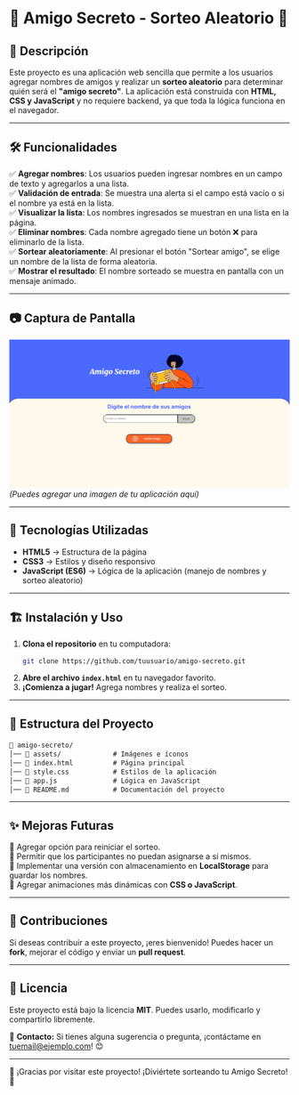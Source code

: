 # 🎁 Amigo Secreto - Sorteo Aleatorio 🎉

## 📌 Descripción

Este proyecto es una aplicación web sencilla que permite a los usuarios agregar nombres de amigos y realizar un **sorteo aleatorio** para determinar quién será el **"amigo secreto"**. La aplicación está construida con **HTML, CSS y JavaScript** y no requiere backend, ya que toda la lógica funciona en el navegador.

---

## 🛠️ Funcionalidades

✅ **Agregar nombres**: Los usuarios pueden ingresar nombres en un campo de texto y agregarlos a una lista.  
✅ **Validación de entrada**: Se muestra una alerta si el campo está vacío o si el nombre ya está en la lista.  
✅ **Visualizar la lista**: Los nombres ingresados se muestran en una lista en la página.  
✅ **Eliminar nombres**: Cada nombre agregado tiene un botón ❌ para eliminarlo de la lista.  
✅ **Sortear aleatoriamente**: Al presionar el botón "Sortear amigo", se elige un nombre de la lista de forma aleatoria.  
✅ **Mostrar el resultado**: El nombre sorteado se muestra en pantalla con un mensaje animado.  

---

## 📷 Captura de Pantalla

![Vista previa del proyecto](assets/screenshot.png) *(Puedes agregar una imagen de tu aplicación aquí)*

---

## 🚀 Tecnologías Utilizadas

- **HTML5** → Estructura de la página
- **CSS3** → Estilos y diseño responsivo
- **JavaScript (ES6)** → Lógica de la aplicación (manejo de nombres y sorteo aleatorio)

---

## 🏗️ Instalación y Uso

1. **Clona el repositorio** en tu computadora:
   ```bash
   git clone https://github.com/tuusuario/amigo-secreto.git
   ```
2. **Abre el archivo `index.html`** en tu navegador favorito.  
3. **¡Comienza a jugar!** Agrega nombres y realiza el sorteo.

---

## 📄 Estructura del Proyecto

```
📂 amigo-secreto/
│── 📂 assets/             # Imágenes e íconos
│── 📄 index.html          # Página principal
│── 📄 style.css           # Estilos de la aplicación
│── 📄 app.js              # Lógica en JavaScript
│── 📄 README.md           # Documentación del proyecto
```

---

## ✨ Mejoras Futuras

🔹 Agregar opción para reiniciar el sorteo.  
🔹 Permitir que los participantes no puedan asignarse a sí mismos.  
🔹 Implementar una versión con almacenamiento en **LocalStorage** para guardar los nombres.  
🔹 Agregar animaciones más dinámicas con **CSS o JavaScript**.  

---

## 🤝 Contribuciones

Si deseas contribuir a este proyecto, ¡eres bienvenido! Puedes hacer un **fork**, mejorar el código y enviar un **pull request**.  

---

## 📜 Licencia

Este proyecto está bajo la licencia **MIT**. Puedes usarlo, modificarlo y compartirlo libremente.  

📧 **Contacto:** Si tienes alguna sugerencia o pregunta, ¡contáctame en [tuemail@ejemplo.com](cloudingfreeone@gmail.com)! 😊

---

🎉 ¡Gracias por visitar este proyecto! ¡Diviértete sorteando tu Amigo Secreto! 🥳
